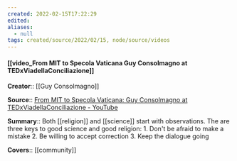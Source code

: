 ```yaml
---
created: 2022-02-15T17:22:29 
edited: 
aliases:
  - null
tags: created/source/2022/02/15, node/source/videos
---
```


#### [[video_From MIT to Specola Vaticana Guy Consolmagno at TEDxViadellaConciliazione]]

**Creator**:: [[Guy Consolmagno]]
 
**Source**:: [From MIT to Specola Vaticana: Guy Consolmagno at TEDxViadellaConciliazione - YouTube](https://www.youtube.com/watch?v=kmU2gDbP_Tk)

**Summary**:: Both [[religion]] and [[science]] start with observations. The are three keys to good science and good religion:  1. Don't be afraid to make a mistake 2. Be willing to accept correction 3. Keep the dialogue going

**Covers**:: [[community]]